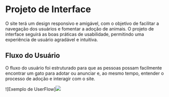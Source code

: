 
# Projeto de Interface

O site terá um design responsivo e amigável, com o objetivo de facilitar a navegação dos usuários e fomentar a adoção de animais. O projeto de interface seguirá as boas práticas de usabilidade, permitindo uma experiência de usuário agradável e intuitiva.

## Fluxo do Usuário
O fluxo do usuário foi estruturado para que as pessoas possam facilmente encontrar um gato para adotar ou anunciar e, ao mesmo tempo, entender o processo de adoção e interagir com o site.

![Exemplo de UserFlow]<img src = "https://user-images.githubusercontent.com/131212345/236110657-cb6b60a8-7613-4379-a678-b9c54aa43343.jpg">
